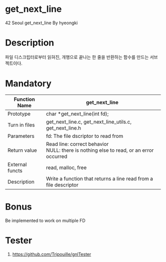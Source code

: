 # get_next_line
42 Seoul get_next_line By hyeongki

# Description
파일 디스크립터로부터 읽혀진, 개행으로 끝나는 한 줄을 반환하는 함수를 만드는 서브젝트이다.

# Mandatory
|Function Name|get_next_line|
|------|---|
|Prototype|char *get_next_line(int fd);|
|Turn in files|get_next_line.c, get_next_line_utils.c, get_next_line.h|
|Parameters|fd: The file dscriptor to read from|
|Return value|Read line: correct behavior</br>NULL: there is nothing else to read, or an error occurred
|External functs|read, malloc, free|
|Description|Write a function that returns a line read from  a file descriptor|

# Bonus
Be implemented to work on multiple FD

# Tester
1. https://github.com/Tripouille/gnlTester
